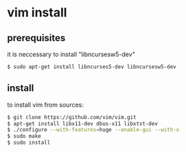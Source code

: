 # vim install

## prerequisites
it is neccessary to install "libncursesw5-dev"
```sh
$ sudo apt-get install libncurses5-dev libncursesw5-dev
```


## install
to install vim from sources:
```sh
$ git clone https://github.com/vim/vim.git
$ apt-get install libx11-dev dbus-x11 libxtst-dev
$ ./configure --with-features=huge --enable-gui --with-x
$ sudo make
$ sudo install
```

